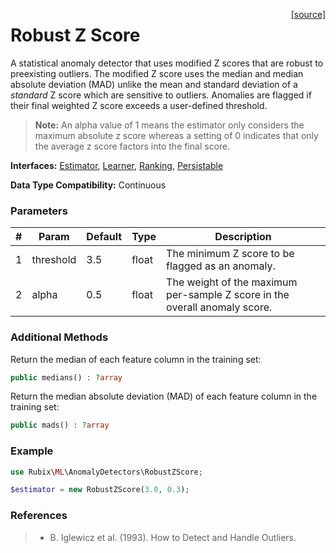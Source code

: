 <span style="float:right;"><a href="https://github.com/RubixML/RubixML/blob/master/src/AnomalyDetectors/RobustZScore.php">[source]</a></span>

# Robust Z Score
A statistical anomaly detector that uses modified Z scores that are robust to preexisting outliers. The modified Z score uses the median and median absolute deviation (MAD) unlike the mean and standard deviation of a *standard* Z score which are sensitive to outliers. Anomalies are flagged if their final weighted Z score exceeds a user-defined threshold.

> **Note:** An alpha value of 1 means the estimator only considers the maximum absolute z score whereas a setting of 0 indicates that only the average z score factors into the final score.

**Interfaces:** [Estimator](../estimator.md), [Learner](../learner.md), [Ranking](../ranking.md), [Persistable](../persistable.md)

**Data Type Compatibility:** Continuous

### Parameters
| # | Param | Default | Type | Description |
|---|---|---|---|---|
| 1 | threshold | 3.5 | float | The minimum Z score to be flagged as an anomaly. |
| 2 | alpha | 0.5 | float | The weight of the maximum per-sample Z score in the overall anomaly score. |

### Additional Methods
Return the median of each feature column in the training set:
```php
public medians() : ?array
```

Return the median absolute deviation (MAD) of each feature column in the training set:
```php
public mads() : ?array
```

### Example
```php
use Rubix\ML\AnomalyDetectors\RobustZScore;

$estimator = new RobustZScore(3.0, 0.3);
```

### References
>- B. Iglewicz et al. (1993). How to Detect and Handle Outliers.